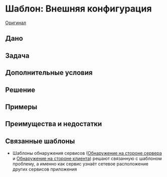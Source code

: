 # Шаблон: Внешняя конфигурация

[Оригинал](https://microservices.io/patterns/externalized-configuration.html)

## Дано

## Задача

## Дополнительные условия

## Решение

## Примеры

## Преимущества и недостатки

## Связанные шаблоны

* Шаблоны обнаружения сервисов ([Обнаружение на стороне сервера]() и [Обнаружение на
стороне клиента]()) решают связанную с шаблоном проблему, а именно как 
сервис узнаёт сетевое расположение других сервисов приложения